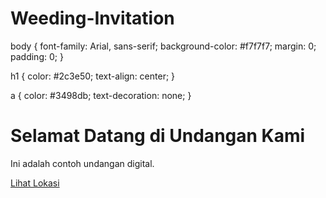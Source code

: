 # Weeding-Invitation
body {
    font-family: Arial, sans-serif;
    background-color: #f7f7f7;
    margin: 0;
    padding: 0;
}

h1 {
    color: #2c3e50;
    text-align: center;
}

a {
    color: #3498db;
    text-decoration: none;
}

<!DOCTYPE html>
<html lang="en">
<head>
    <meta charset="UTF-8">
    <meta name="viewport" content="width=device-width, initial-scale=1.0">
    <title>Undangan Digital</title>
    <link rel="stylesheet" href="styles.css">
</head>
<body>
    <h1>Selamat Datang di Undangan Kami</h1>
    <p>Ini adalah contoh undangan digital.</p>
    <a href="https://www.google.com" target="_blank">Lihat Lokasi</a>
</body>
</html>

